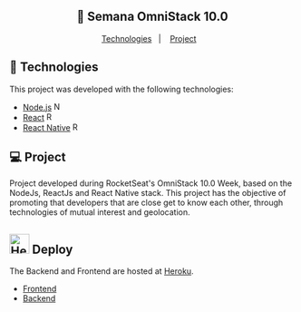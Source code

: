 <h2 align="center">
  🚀 Semana OmniStack 10.0
</h2>

<p align="center">
  <a href="#rocket-technologies">Technologies</a>&nbsp;&nbsp;&nbsp;|&nbsp;&nbsp;&nbsp;
  <a href="#-project">Project</a>&nbsp;&nbsp;&nbsp;
</p>

## :rocket: Technologies

This project was developed with the following technologies:

- [Node.js](https://nodejs.org/en/) <img src="https://raw.githubusercontent.com/alisonglima/semana-omnistack-7/master/node-logo.png" alt="NodeJS" width="15"/>
- [React](https://reactjs.org) <img src="https://raw.githubusercontent.com/alisonglima/semana-omnistack-7/master/react-logo.png" alt="ReactJS" width="15"/>
- [React Native](https://facebook.github.io/react-native/) <img src="https://raw.githubusercontent.com/alisonglima/semana-omnistack-7/master/react-native-logo.png" alt="React Native" width="15"/>

## 💻 Project

Project developed during RocketSeat's OmniStack 10.0 Week, based on the NodeJs, ReactJs and React Native stack. This project has the objective of promoting that developers that are close get to know each other, through technologies of mutual interest and geolocation.

## <img src="https://raw.githubusercontent.com/alisonglima/semana-omnistack-7/master/heroku-logo.png" alt="Heroku" width="35"/> Deploy 

The Backend and Frontend are hosted at [Heroku](https://www.heroku.com/).
- [Frontend](https://semana-omnistack-10-frontend.herokuapp.com/)
- [Backend](https://semana-omnistack-10-backend.herokuapp.com/)
